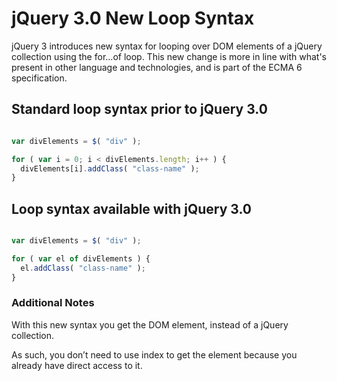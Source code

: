 # jQuery 3.0 New Loop Syntax

jQuery 3 introduces new syntax for looping over DOM elements of a jQuery
collection using the for...of loop. This new change is more in line with what's
present in other language and technologies, and is part of the ECMA 6
specification.

## Standard loop syntax prior to jQuery 3.0

```javascript

var divElements = $( "div" );

for ( var i = 0; i < divElements.length; i++ ) {
  divElements[i].addClass( "class-name" );
}
```

## Loop syntax available with jQuery 3.0

```javascript

var divElements = $( "div" );

for ( var el of divElements ) {
  el.addClass( "class-name" );
}
```

### Additional Notes

With this new syntax you get the DOM element, instead of a jQuery collection.

As such, you don’t need to use index to get the element because you already
have direct access to it.
